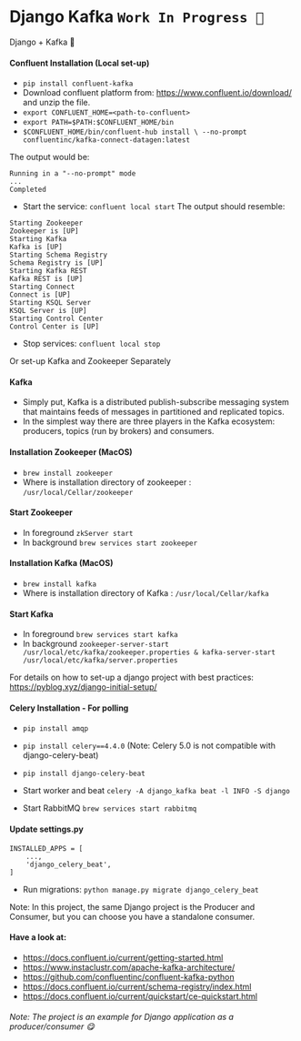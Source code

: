 # Django Kafka `Work In Progress 🚁`
Django + Kafka 🚀

#### Confluent Installation (Local set-up)
- `pip install confluent-kafka`
- Download confluent platform from: https://www.confluent.io/download/ and unzip the file.
- `export CONFLUENT_HOME=<path-to-confluent>`
- `export PATH=$PATH:$CONFLUENT_HOME/bin`
- `$CONFLUENT_HOME/bin/confluent-hub install \ --no-prompt confluentinc/kafka-connect-datagen:latest`

The output would be:
```
Running in a "--no-prompt" mode
...
Completed
```

- Start the service: `confluent local start`
The output should resemble:
```
Starting Zookeeper
Zookeeper is [UP]
Starting Kafka
Kafka is [UP]
Starting Schema Registry
Schema Registry is [UP]
Starting Kafka REST
Kafka REST is [UP]
Starting Connect
Connect is [UP]
Starting KSQL Server
KSQL Server is [UP]
Starting Control Center
Control Center is [UP]
```
- Stop services: `confluent local stop`

Or set-up Kafka and Zookeeper Separately
#### Kafka
- Simply put, Kafka is a distributed publish-subscribe messaging system that maintains feeds of messages in partitioned and replicated topics. 
- In the simplest way there are three players in the Kafka ecosystem: producers, topics (run by brokers) and consumers.

#### Installation Zookeeper (MacOS)
- `brew install zookeeper`
- Where is installation directory of zookeeper : `/usr/local/Cellar/zookeeper`

#### Start Zookeeper
- In foreground `zkServer start`
- In background `brew services start zookeeper`

#### Installation Kafka (MacOS)
- `brew install kafka`
- Where is installation directory of Kafka : `/usr/local/Cellar/kafka`

#### Start Kafka
- In foreground `brew services start kafka`
- In background `zookeeper-server-start /usr/local/etc/kafka/zookeeper.properties & kafka-server-start /usr/local/etc/kafka/server.properties`

For details on how to set-up a django project with best practices: https://pyblog.xyz/django-initial-setup/

#### Celery Installation - For polling
- `pip install amqp`
- `pip install celery==4.4.0` (Note: Celery 5.0 is not compatible with django-celery-beat)
- `pip install django-celery-beat`

- Start worker and beat `celery -A django_kafka beat -l INFO -S django`
- Start RabbitMQ `brew services start rabbitmq`

#### Update settings.py
```
INSTALLED_APPS = [
    ...,
    'django_celery_beat',
]
```
- Run migrations: `python manage.py migrate django_celery_beat` 

Note: In this project, the same Django project is the Producer and Consumer, but you can choose you have a standalone consumer.

#### Have a look at:
- https://docs.confluent.io/current/getting-started.html 
- https://www.instaclustr.com/apache-kafka-architecture/
- https://github.com/confluentinc/confluent-kafka-python
- https://docs.confluent.io/current/schema-registry/index.html
- https://docs.confluent.io/current/quickstart/ce-quickstart.html

###### Note: The project is an example for  Django application as a producer/consumer 😋 
